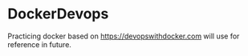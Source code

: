 # DockerDevops
Practicing docker based on https://devopswithdocker.com will use for reference in future.
